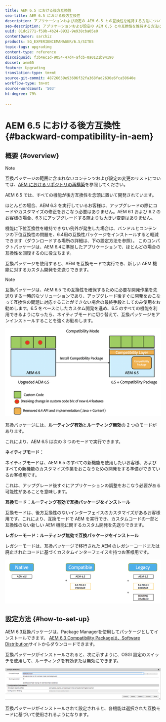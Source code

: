 ```yaml
---
title: AEM 6.5 における後方互換性
seo-title: AEM 6.5 における後方互換性
description: アプリケーションおよび設定の AEM 6.5 との互換性を維持する方法について説明します。
seo-description: アプリケーションおよび設定の AEM 6.5 との互換性を維持する方法について説明します。
uuid: 81dc2771-f59b-4b24-8932-9e938cba05e0
contentOwner: sarchiz
products: SG_EXPERIENCEMANAGER/6.5/SITES
topic-tags: upgrading
content-type: reference
discoiquuid: f3b4ec1d-9054-47d4-afcb-0a0121b94190
docset: aem65
feature: Upgrading
translation-type: tm+mt
source-git-commit: 48726639e93696f32fa368fad2630e6fca50640e
workflow-type: tm+mt
source-wordcount: '503'
ht-degree: 79%

---
```



# AEM 6.5 における後方互換性{#backward-compatibility-in-aem}

## 概要 {#overview}

>[!NOTE]
>
>互換パッケージの範囲に含まれないコンテンツおよび設定の変更のリストについては、[AEM におけるリポジトリの再構築](/help/sites-deploying/repository-restructuring.md)を参照してください。

AEM 6.5 では、すべての機能が後方互換性を念頭に置いて開発されています。

ほとんどの場合、AEM 6.3 を実行しているお客様は、アップグレードの際にコードやカスタマイズの修正をおこなう必要はありません。AEM 6.1 および 6.2 のお客様の場合、6.3 にアップグレードする際よりも大きい変更はありません。

機能に下位互換性を維持できない例外が発生した場合は、バンドルとコンテンツの下位互換性の問題を、6.4用の互換性パッケージをインストールすると軽減できます（ダウンロードする場所の詳細は、下の設定方法を参照）。 このコンパクトパッケージは、AEM 6.4に準拠したアプリケーションで、ほとんどの場合の互換性を回復するのに役立ちます。

互換パッケージを使用すると、AEM を互換モードで実行でき、新しい AEM 機能に対するカスタム開発を先送りできます。

>[!NOTE]
>
>互換パッケージは、AEM 6.5 での互換性を確保するために必要な開発作業を先送りする一時的なソリューションであり、アップグレード後すぐに開発をおこなって互換性の問題に対応することができない場合の最終手段としてのみ使用をお勧めします。6.5 をベースにしたカスタム開発を進め、6.5 のすべての機能を利用できるようになったら、ネイティブモードに切り替えて、互換パッケージをアンインストールすることを強くお勧めします。

![早め](assets/sase.png)

互換パッケージには、**ルーティング有効**&#x200B;と&#x200B;**ルーティング無効**&#x200B;の 2 つのモードがあります。

これにより、AEM 6.5 は次の 3 つのモードで実行できます。

**ネイティブモード：**

ネイティブモードは、AEM 6.5 のすべての新機能を使用したいお客様、およびすべての新機能のカスタマイズ作業をおこなうための開発をする準備ができているお客様用です。

これは、アップグレード後すぐにアプリケーションの調整をおこなう必要がある可能性があることを意味します。

**互換モード：ルーティング有効で互換パッケージをインストール**

互換モードは、後方互換性のないインターフェイスのカスタマイズがあるお客様用です。これにより、互換モードで AEM を実行でき、カスタムコードの一部と互換性のない新しい AEM 機能に関するカスタム開発を先送りできます。

**レガシーモード：ルーティング無効で互換パッケージをインストール**

レガシーモードは、互換パッケージで移行された AEM のレガシーコードまたは廃止されたコードに基づくカスタムインターフェイスを持つお客様用です。

![サペット](assets/sapte.png)

## 設定方法 {#how-to-set-up}

AEM 6.3互換パッケージは、Package Managerを使用してパッケージとしてインストールできます。 [AEM 6.3 Compatibility Packageは、Software Distribution](https://experience.adobe.com/#/downloads/content/software-distribution/en/aem.html?package=/content/software-distribution/en/details.html/content/dam/aem/public/adobe/packages/cq640/compatpack/aem-compat-cq64-to-cq63)サイトからダウンロードできます。

互換パッケージがインストールされると、次に示すように、OSGI 設定のスイッチを使用して、ルーティングを有効または無効にできます。

![screen_shot_2017-11-27at122421pm](assets/screen_shot_2017-11-27at122421pm.png)

互換パッケージがインストールされて設定されると、各機能は選択された互換モードに基づいて使用されるようになります。
